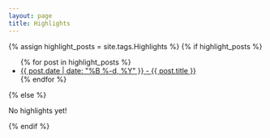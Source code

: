 ```yaml
---
layout: page
title: Highlights
---
```


{% assign highlight_posts = site.tags.Highlights %}
{% if highlight_posts %}
  <ul>
    {% for post in highlight_posts %}
      <li><a href="{{ post.url }}">{{ post.date | date: "%B %-d, %Y" }} - {{ post.title }}</a></li>
    {% endfor %}
  </ul>
{% else %}
  <p>No highlights yet!</p>
{% endif %}
